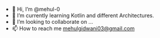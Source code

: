 - 👋 Hi, I’m @mehul-0
- 🌱 I’m currently learning Kotlin and different Architectures.
- 💞️ I’m looking to collaborate on ...
- 📫 How to reach me mehulgidwani03@gmail.com

<!---
mehul-0/mehul-0 is a ✨ special ✨ repository because its `README.md` (this file) appears on your GitHub profile.
You can click the Preview link to take a look at your changes.
--->
